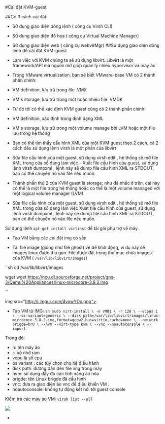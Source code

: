 #Cài đặt KVM-guest##Có 3 cách cài đặt:- Sử dụng giao diện dòng lệnh ( công cụ Virsh CLI)- Sử dụng giao diện đồ họa ( công cụ Virtual Machine Manager)- Sử dụng giao diện web ( công cụ webvirMgr)##Sử dụng giao diện dòng lệnh để cài đặt KVM-guest- Làm việc với KVM chúng ta sẽ sử dụng libvirt. Libvirt là một framework/API mã nguồn mở giúp quản lý nhiều hypervisor và máy ảo- Trong VMware virtualization, bạn sẽ biết VMware-base VM có 2 thành phần chính: - VM definition, lưu trữ trong file .VMX - VM's storage, lưu trữ trong một hoặc nhiều file .VMDK- Từ đó tôi có thể xác định KVM guest cũng có 2 thành phần chính: - VM definition, xác định trong định dạng XML - VM's storage, lưu trữ trong một volume manage bởi LVM hoặc một file lưu trong hệ thống- Bạn có thể tìm thấy cấu hình XML của một KVM guest theo 2 cách, cả 2 cách đều sử dụng lệnh virsh là một phần của libvirt - Sửa file cầu hình của một guest, sử dụng virsh edit <Name of guest VM>, hệ thống sẽ mở file XML trong cửa sổ đang làm việc - Xuất file cấu hình của guest, sử dụng lệnh virsh dumpxml <Name of guest VM>, lệnh này sẽ dump file cấu hình XML ra STDOUT, bạn có thể chuyển nó vào file nếu muốn. - Thành phần thứ 2 của KVM guest là storage; như đã nhắc ở trên, cái này có thể là một file trong hệ thống hoặc có thể là một volume managed với một logical volume manager (LVM) - Sửa file cầu hình của một guest, sử dụng virsh edit <Name of guest VM>, hệ thống sẽ mở file XML trong cửa sổ đang làm việcXuất file cấu hình của guest, sử dụng lệnh virsh dumpxml <Name of guest VM>, lệnh này sẽ dump file cấu hình XML ra STDOUT, bạn có thể chuyển nó vào file nếu muốn.Sử dụng lệnh ``apt-get install virtinst`` để tải gói phụ trợ về máy.- Tạo VM bằng các cài đặt img có sẵn - Tải file image (giống như file ghost) về để khởi động, ví dụ này sẽ images linux được thu gọn. File được đặt trong thư mục chứa images của KVM ( ``/var/lib/libvirt/images``)``shcd /var/lib/libvirt/imageswget wget https://ncu.dl.sourceforge.net/project/gns-3/Qemu%20Appliances/linux-microcore-3.8.2.img ``img src="http://i.imgur.com/4vowYDx.png">- Tạo VM từ IMG:``shsudo virt-install \     -n VM01 \     -r 128 \      --vcpus 1 \     --os-variant=generic \     --disk path=/var/lib/libvirt/images/linux-microcore-3.8.2.img,format=qcow2,bus=virtio,cache=none \     --network brigde=br0 \     --hvm --virt-type kvm \     --vnc --noautoconsole \     --import``Trong đó: - n: tên máy ảo- r: bộ nhớ ram- vcpu là số cpu- os variant : các tùy chon cho hệ điều hành- disk path: đường đẫn đến file img trong máy- hvm: sử dụng đầy đủ các tính năng ảo hóa- brigde: tên Linux brigde đã cấu hình- vnc: đưa ra giao diện ảo vnc để điều khiển VM .- noautoconsole: không tự động kết nối tới guest consoleKiểm tra các máy ảo VM: ``virsh list --all``<img src="http://i.imgur.com/6sGe5oQ.png">-